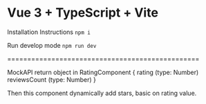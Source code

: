 # Vue 3 + TypeScript + Vite

Installation Instructions
`npm i`

Run develop mode
`npm run dev`

================================================

MockAPI return object in RatingComponent
{
    rating (type: Number)
    reviewsCount (type: Number)
}

Then this component dynamically add stars, basic on rating value.





